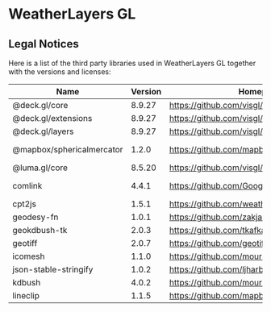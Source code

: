# WeatherLayers GL

## Legal Notices

Here is a list of the third party libraries used in WeatherLayers GL together with the versions and licenses:

| Name | Version | Homepage | License | Link |
|---|---|---|---|---|
| @deck.gl/core | 8.9.27 | https://github.com/visgl/deck.gl | MIT | https://github.com/visgl/deck.gl/blob/master/LICENSE |
| @deck.gl/extensions | 8.9.27 | https://github.com/visgl/deck.gl | MIT | https://github.com/visgl/deck.gl/blob/master/LICENSE |
| @deck.gl/layers | 8.9.27 | https://github.com/visgl/deck.gl | MIT | https://github.com/visgl/deck.gl/blob/master/LICENSE |
| @mapbox/sphericalmercator | 1.2.0 | https://github.com/mapbox/sphericalmercator | BSD-3-Clause | https://github.com/mapbox/sphericalmercator/blob/master/LICENSE.md |
| @luma.gl/core | 8.5.20 | https://github.com/visgl/luma.gl | MIT | https://github.com/visgl/luma.gl/blob/master/LICENSE |
| comlink | 4.4.1 | https://github.com/GoogleChromeLabs/comlink | Apache-2.0 | https://github.com/GoogleChromeLabs/comlink/blob/main/LICENSE |
| cpt2js | 1.5.1 | https://github.com/weatherlayers/cpt2js | MPL-2.0 | https://github.com/weatherlayers/cpt2js/blob/main/LICENSE |
| geodesy-fn | 1.0.1 | https://github.com/zakjan/geodesy-fn | MIT | https://github.com/zakjan/geodesy-fn/blob/main/LICENSE |
| geokdbush-tk | 2.0.3 | https://github.com/tkafka/geokdbush-tk | ISC | https://github.com/tkafka/geokdbush-tk/blob/master/LICENSE |
| geotiff | 2.0.7 | https://github.com/geotiffjs/geotiff.js | MIT | https://github.com/geotiffjs/geotiff.js/blob/master/LICENSE |
| icomesh | 1.1.0 | https://github.com/mourner/icomesh | ISC | https://github.com/mourner/icomesh/blob/master/LICENSE |
| json-stable-stringify | 1.0.2 | https://github.com/ljharb/json-stable-stringify | MIT | https://github.com/ljharb/json-stable-stringify/blob/main/LICENSE |
| kdbush | 4.0.2 | https://github.com/mourner/kdbush | ISC | https://github.com/mourner/kdbush/blob/master/LICENSE |
| lineclip | 1.1.5 | https://github.com/mapbox/lineclip | ISC | https://github.com/mapbox/lineclip/blob/master/LICENSE |